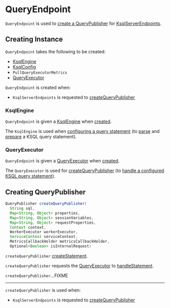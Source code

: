 # QueryEndpoint

`QueryEndpoint` is used to [create a QueryPublisher](#createQueryPublisher) for [KsqlServerEndpoints](KsqlServerEndpoints.md#createQueryPublisher).

## Creating Instance

`QueryEndpoint` takes the following to be created:

* [KsqlEngine](#ksqlEngine)
* <span id="ksqlConfig"> [KsqlConfig](../KsqlConfig.md)
* <span id="pullQueryMetrics"> `PullQueryExecutorMetrics`
* [QueryExecutor](#queryExecutor)

`QueryEndpoint` is created when:

* `KsqlServerEndpoints` is requested to [createQueryPublisher](KsqlServerEndpoints.md#createQueryPublisher)

### <span id="ksqlEngine"> KsqlEngine

`QueryEndpoint` is given a [KsqlEngine](../KsqlEngine.md) when [created](#creating-instance).

The `KsqlEngine` is used when [configuring a query statement](#createStatement) (to [parse](../KsqlExecutionContext.md#parse) and [prepare](../KsqlExecutionContext.md#prepare) a KSQL query statement).

### <span id="queryExecutor"> QueryExecutor

`QueryEndpoint` is given a [QueryExecutor](QueryExecutor.md) when [created](#creating-instance).

The `QueryExecutor` is used for [createQueryPublisher](#createQueryPublisher) (to [handle a configured KSQL query statement](QueryExecutor.md#handleStatement)).

## <span id="createQueryPublisher"> Creating QueryPublisher

```java
QueryPublisher createQueryPublisher(
  String sql,
  Map<String, Object> properties,
  Map<String, Object> sessionVariables,
  Map<String, Object> requestProperties,
  Context context,
  WorkerExecutor workerExecutor,
  ServiceContext serviceContext,
  MetricsCallbackHolder metricsCallbackHolder,
  Optional<Boolean> isInternalRequest)
```

`createQueryPublisher` [createStatement](#createStatement).

`createQueryPublisher` requests the [QueryExecutor](#queryExecutor) to [handleStatement](QueryExecutor.md#handleStatement).

`createQueryPublisher`...FIXME

---

`createQueryPublisher` is used when:

* `KsqlServerEndpoints` is requested to [createQueryPublisher](KsqlServerEndpoints.md#createQueryPublisher)
